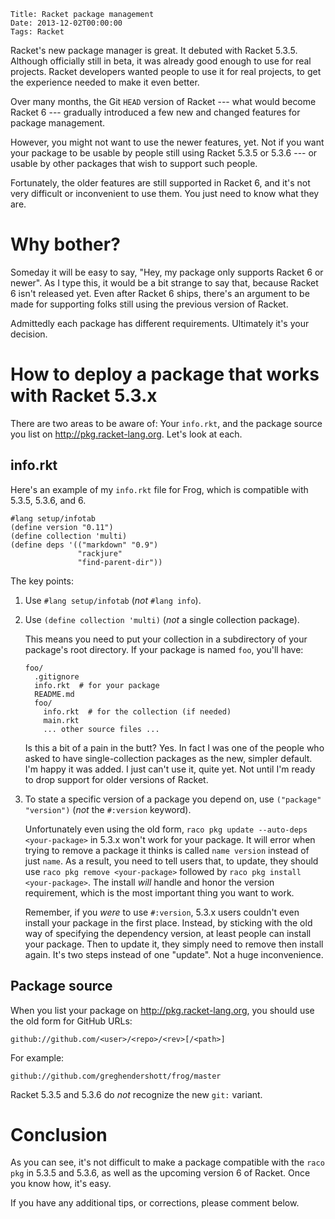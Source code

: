     Title: Racket package management
    Date: 2013-12-02T00:00:00
    Tags: Racket


Racket's new package manager is great. It debuted with Racket
5.3.5. Although officially still in beta, it was already good enough
to use for real projects. Racket developers wanted people to use it
for real projects, to get the experience needed to make it even
better.

Over many months, the Git `HEAD` version of Racket --- what would
become Racket 6 --- gradually introduced a few new and changed features
for package management.

However, you might not want to use the newer features, yet. Not if you
want your package to be usable by people still using Racket 5.3.5 or
5.3.6 --- or usable by other packages that wish to support such
people.

Fortunately, the older features are still supported in Racket 6, and
it's not very difficult or inconvenient to use them. You just need to
know what they are.

<!-- more -->

# Why bother?

Someday it will be easy to say, "Hey, my package only supports Racket
6 or newer". As I type this, it would be a bit strange to say that,
because Racket 6 isn't released yet. Even after Racket 6 ships,
there's an argument to be made for supporting folks still using the
previous version of Racket.

Admittedly each package has different requirements. Ultimately it's
your decision.

# How to deploy a package that works with Racket 5.3.x

There are two areas to be aware of: Your `info.rkt`, and the package
source you list on <http://pkg.racket-lang.org>. Let's look at each.

## info.rkt

Here's an example of my `info.rkt` file for Frog, which is compatible
with 5.3.5, 5.3.6, and 6.

```racket
#lang setup/infotab
(define version "0.11")
(define collection 'multi)
(define deps '(("markdown" "0.9")
               "rackjure"
               "find-parent-dir"))
```

The key points:

1. Use `#lang setup/infotab` (_not_ `#lang info`).

2. Use `(define collection 'multi)` (_not_ a single collection package).

    This means you need to put your collection in a subdirectory of
    your package's root directory. If your package is named `foo`,
    you'll have:
    
    ```
    foo/
      .gitignore
      info.rkt  # for your package
      README.md
      foo/
        info.rkt  # for the collection (if needed)
        main.rkt
        ... other source files ...
    ```
    
    Is this a bit of a pain in the butt? Yes. In fact I was one of the
    people who asked to have single-collection packages as the new,
    simpler default. I'm happy it was added. I just can't use it,
    quite yet. Not until I'm ready to drop support for older versions
    of Racket.

3. To state a specific version of a package you depend on, use
`("package" "version")` (_not_ the `#:version` keyword).

    Unfortunately even using the old form, `raco pkg update
    --auto-deps <your-package>` in 5.3.x won't work for your package.
    It will error when trying to remove a package it thinks is called
    `name version` instead of just `name`. As a result, you need to
    tell users that, to update, they should use `raco pkg remove
    <your-package>` followed by `raco pkg install <your-package>`. The
    install _will_ handle and honor the version requirement, which is
    the most important thing you want to work.
    
    Remember, if you _were_ to use `#:version`, 5.3.x users couldn't
    even install your package in the first place. Instead, by sticking
    with the old way of specifying the dependency version, at least
    people can install your package. Then to update it, they simply
    need to remove then install again. It's two steps instead of one
    "update". Not a huge inconvenience.

## Package source

When you list your package on <http://pkg.racket-lang.org>, you should
use the old form for GitHub URLs:

    github://github.com/<user>/<repo>/<rev>[/<path>]

For example:

    github://github.com/greghendershott/frog/master
    
Racket 5.3.5 and 5.3.6 do _not_ recognize the new `git:` variant.

# Conclusion

As you can see, it's not difficult to make a package compatible with
the `raco pkg` in 5.3.5 and 5.3.6, as well as the upcoming version 6
of Racket. Once you know how, it's easy.

If you have any additional tips, or corrections, please comment below.
